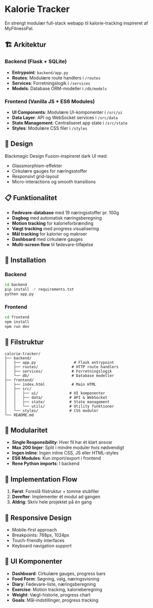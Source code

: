 # Kalorie Tracker

En strengt modulær full-stack webapp til kalorie-tracking inspireret af MyFitnessPal.

## 🏗️ Arkitektur

### Backend (Flask + SQLite)
- **Entrypoint**: `backend/app.py`
- **Routes**: Modulære route handlers i `/routes`
- **Services**: Forretningslogik i `/services`
- **Models**: Database ORM-modeller i `/db/models`

### Frontend (Vanilla JS + ES6 Modules)
- **UI Components**: Modulære UI-komponenter i `/src/ui`
- **Data Layer**: API og WebSocket services i `/src/data`
- **State Management**: Centraliseret app state i `/src/state`
- **Styles**: Modulære CSS filer i `/styles`

## 🎨 Design

Blackmagic Design Fusion-inspireret dark UI med:
- Glassmorphism-effekter
- Cirkulære gauges for næringsstoffer
- Responsivt grid-layout
- Micro-interactions og smooth transitions

## 📋 Funktionalitet

- **Fødevare-database** med 19 næringsstoffer pr. 100g
- **Dagbog** med automatisk næringsberegning
- **Motion tracking** for kalorieforbrænding
- **Vægt tracking** med progress visualisering
- **Mål tracking** for kalorier og makroer
- **Dashboard** med cirkulære gauges
- **Multi-screen flow** til fødevare-tilføjelse

## 🚀 Installation

### Backend
```bash
cd backend
pip install -r requirements.txt
python app.py
```

### Frontend
```bash
cd frontend
npm install
npm run dev
```

## 📁 Filstruktur

```
calorie-tracker/
├── backend/
│   ├── app.py                 # Flask entrypoint
│   ├── routes/               # HTTP route handlers
│   ├── services/             # Forretningslogik
│   └── db/                   # Database modeller
├── frontend/
│   ├── index.html            # Main HTML
│   ├── src/
│   │   ├── ui/              # UI komponenter
│   │   ├── data/            # API & WebSocket
│   │   ├── state/           # State management
│   │   └── utils/           # Utility funktioner
│   └── styles/              # CSS moduler
└── README.md
```

## 🔧 Modularitet

- **Single Responsibility**: Hver fil har ét klart ansvar
- **Max 200 linjer**: Split i mindre moduler hvis nødvendigt
- **Ingen inline**: Ingen inline CSS, JS eller HTML-styles
- **ES6 Modules**: Kun import/export i frontend
- **Rene Python imports**: I backend

## 🎯 Implementation Flow

1. **Først**: Foreslå filstruktur + tomme stubfiler
2. **Derefter**: Implementer ét modul ad gangen
3. **Aldrig**: Skriv hele projektet på én gang

## 📱 Responsive Design

- Mobile-first approach
- Breakpoints: 768px, 1024px
- Touch-friendly interfaces
- Keyboard navigation support

## 🎨 UI Komponenter

- **Dashboard**: Cirkulære gauges, progress bars
- **Food Form**: Søgning, valg, næringsvisning
- **Diary**: Fødevare-liste, næringsberegning
- **Exercise**: Motion tracking, kalorieberegning
- **Weight**: Vægt-historie, progress chart
- **Goals**: Mål-indstillinger, progress tracking
